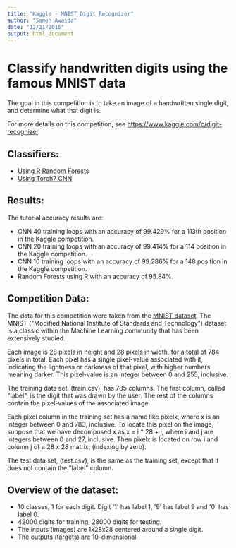 ```yaml
---
title: "Kaggle - MNIST Digit Recognizer"
author: "Sameh Awaida"
date: "12/21/2016"
output: html_document
---
```



# Classify handwritten digits using the famous MNIST data


The goal in this competition is to take an image of a handwritten single digit, and determine what that digit is. 

For more details on this competition, see <https://www.kaggle.com/c/digit-recognizer>.

## Classifiers:

- [Using R Random Forests](https://github.com/sameha/Kaggle---MNIST-Digit-Recognizer/blob/master/r_digit_recognizer_random_forest.Rmd)
- [Using Torch7 CNN](https://github.com/sameha/Kaggle---MNIST-Digit-Recognizer/blob/master/itorch_digit_recognizer_cnn.md)

## Results:


The tutorial accuracy results are:


- CNN 40 training loops with an accuracy of 99.429% for a 113th position in the Kaggle competition.
- CNN 20 training loops with an accuracy of 99.414% for a 114 position in the Kaggle competition.
- CNN 10 training loops with an accuracy of 99.286% for a 148 position in the Kaggle competition.
- Random Forests using R with an accuracy of 95.84%.

## Competition Data:


The data for this competition were taken from the [MNIST dataset](http://yann.lecun.com/exdb/mnist/index.html). The MNIST ("Modified National Institute of Standards and Technology") dataset is a classic within the Machine Learning community that has been extensively studied.

Each image is 28 pixels in height and 28 pixels in width, for a total of 784 pixels in total. Each pixel has a single pixel-value associated with it, indicating the lightness or darkness of that pixel, with higher numbers meaning darker. This pixel-value is an integer between 0 and 255, inclusive.

The training data set, (train.csv), has 785 columns. The first column, called "label", is the digit that was drawn by the user. The rest of the columns contain the pixel-values of the associated image.

Each pixel column in the training set has a name like pixelx, where x is an integer between 0 and 783, inclusive. To locate this pixel on the image, suppose that we have decomposed x as x = i * 28 + j, where i and j are integers between 0 and 27, inclusive. Then pixelx is located on row i and column j of a 28 x 28 matrix, (indexing by zero).

The test data set, (test.csv), is the same as the training set, except that it does not contain the "label" column.

## Overview of the dataset:


- 10 classes, 1 for each digit. Digit '1' has label 1, '9' has label 9 and '0' has label 0.
- 42000 digits for training, 28000 digits for testing.
- The inputs (images) are 1x28x28 centered around a single digit.
- The outputs (targets) are 10-dimensional
